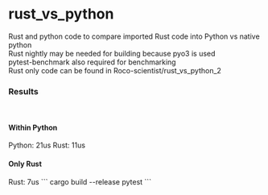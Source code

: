 # rust_vs_python
Rust and python code to compare imported Rust code into Python vs native python <br>
Rust nightly may be needed for building because pyo3 is used<br>
pytest-benchmark also required for benchmarking<br>
Rust only code can be found in Roco-scientist/rust_vs_python_2<br>
<h3>Results</h1><br>
<h4>Within Python</h4>
Python: 21us
Rust: 11us
<h4>Only Rust</h4>
Rust: 7us
```
cargo build --release
pytest
```
